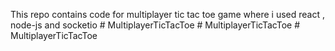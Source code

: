 This repo contains code for multiplayer tic tac toe game where i used react , node-js and socketio
#   M u l t i p l a y e r T i c T a c T o e  
 #   M u l t i p l a y e r T i c T a c T o e  
 #   M u l t i p l a y e r T i c T a c T o e  
 